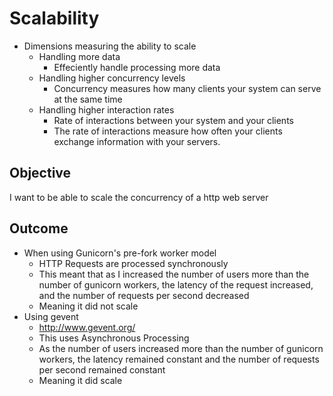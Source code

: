 # Scalability

- Dimensions measuring the ability to scale
  - Handling more data
    - Effeciently handle processing more data
  - Handling higher concurrency levels
    - Concurrency measures how many clients your system can serve at the same time
  - Handling higher interaction rates
    - Rate of interactions between your system and your clients
    - The rate of interactions measure how often your clients exchange information with your servers.

## Objective

I want to be able to scale the concurrency of a http web server

## Outcome

- When using Gunicorn's pre-fork worker model
  - HTTP Requests are processed synchronously
  - This meant that as I increased the number of users more than the number of gunicorn workers, the latency of the request increased, and the number of requests per second decreased
  - Meaning it did not scale
- Using gevent
  - http://www.gevent.org/
  - This uses Asynchronous Processing
  - As the number of users increased more than the number of gunicorn workers, the latency remained constant and the number of requests per second remained constant
  - Meaning it did scale